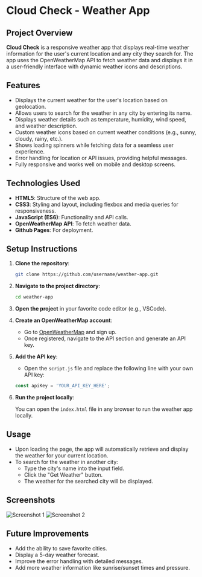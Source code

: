 # Cloud Check - Weather App

## Project Overview

**Cloud Check** is a responsive weather app that displays real-time weather information for the user's current location and any city they search for. The app uses the OpenWeatherMap API to fetch weather data and displays it in a user-friendly interface with dynamic weather icons and descriptions.

## Features

- Displays the current weather for the user's location based on geolocation.
- Allows users to search for the weather in any city by entering its name.
- Displays weather details such as temperature, humidity, wind speed, and weather description.
- Custom weather icons based on current weather conditions (e.g., sunny, cloudy, rainy, etc.).
- Shows loading spinners while fetching data for a seamless user experience.
- Error handling for location or API issues, providing helpful messages.
- Fully responsive and works well on mobile and desktop screens.

## Technologies Used

- **HTML5**: Structure of the web app.
- **CSS3**: Styling and layout, including flexbox and media queries for responsiveness.
- **JavaScript (ES6)**: Functionality and API calls.
- **OpenWeatherMap API**: To fetch weather data.
- **Github Pages**: For deployment.

## Setup Instructions

1. **Clone the repository**:

   ```bash
   git clone https://github.com/username/weather-app.git
   ```

2. **Navigate to the project directory**:

   ```bash
   cd weather-app
   ```

3. **Open the project** in your favorite code editor (e.g., VSCode).

4. **Create an OpenWeatherMap account**:

   - Go to [OpenWeatherMap](https://openweathermap.org/) and sign up.
   - Once registered, navigate to the API section and generate an API key.

5. **Add the API key**:

   - Open the `script.js` file and replace the following line with your own API key:
   
   ```js
   const apiKey = 'YOUR_API_KEY_HERE';
   ```

6. **Run the project locally**:

   You can open the `index.html` file in any browser to run the weather app locally.

## Usage

- Upon loading the page, the app will automatically retrieve and display the weather for your current location.
- To search for the weather in another city:
  - Type the city's name into the input field.
  - Click the "Get Weather" button.
  - The weather for the searched city will be displayed.

## Screenshots

![Screenshot 1](images/screenshot1.png)
![Screenshot 2](images/screenshot2.png)

## Future Improvements

- Add the ability to save favorite cities.
- Display a 5-day weather forecast.
- Improve the error handling with detailed messages.
- Add more weather information like sunrise/sunset times and pressure.
